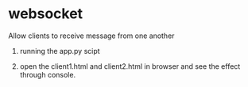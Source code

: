 # websocket
Allow clients to receive message from one another

1. running the app.py scipt

2. open the client1.html and client2.html in browser and see the effect through console. 
